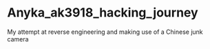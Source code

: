 # Anyka_ak3918_hacking_journey

My attempt at reverse engineering and making use of a Chinese junk camera
